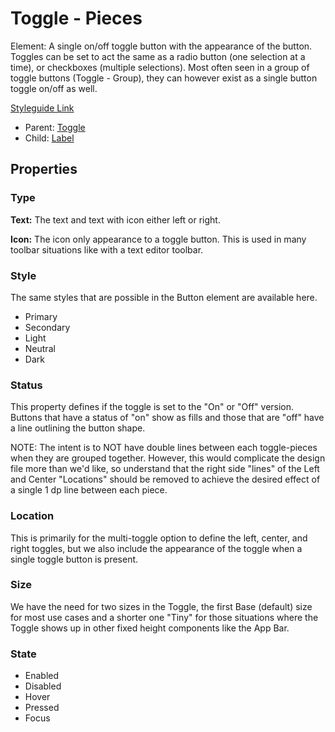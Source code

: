 # Toggle - Pieces

Element: A single on/off toggle button with the appearance of the button.  Toggles can be set to act the same as a radio button (one selection at a time), or checkboxes (multiple selections).  Most often seen in a group of toggle buttons (Toggle - Group), they can however exist as a single button toggle on/off as well.

[Styleguide Link](https://zpl.io/bJLOyxr)

- Parent: [Toggle](https://github.com/able-app/docs/blob/7fce4c938ec276d881761d80876efe894b9b88e1/controls/%CE%B5%20elements/toggle/toggle.md)
- Child: [Label](https://github.com/able-app/docs/blob/5a96c205429d6f9ca9bcbfa998a17c2596ca4a32/controls/%CE%B5%20elements/label.md)

## Properties

### Type

**Text:** The text and text with icon either left or right.

**Icon:** The icon only appearance to a toggle button. This is used in many toolbar situations like with a text editor toolbar.

### Style

The same styles that are possible in the Button element are available here.

- Primary
- Secondary
- Light
- Neutral
- Dark

### Status

This property defines if the toggle is set to the "On" or "Off" version. Buttons that have a status of "on" show as fills and those that are "off" have a line outlining the button shape.

NOTE: The intent is to NOT have double lines between each toggle-pieces when they are grouped together. However, this would complicate the design file more than we'd like, so understand that the right side "lines" of the Left and Center "Locations" should be removed to achieve the desired effect of a single 1 dp line between each piece.

### Location

This is primarily for the multi-toggle option to define the left, center, and right toggles, but we also include the appearance of the toggle when a single toggle button is present.

### Size

We have the need for two sizes in the Toggle, the first Base (default) size for most use cases and a shorter one "Tiny" for those situations where the Toggle shows up in other fixed height components like the App Bar.

### State

- Enabled
- Disabled
- Hover
- Pressed
- Focus